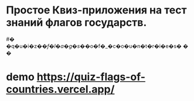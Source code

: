 # Простое Квиз-приложения на тест знаний флагов государств.
#� �q�u�i�z�_�f�l�a�g�s�_�o�f�_�c�o�u�n�t�r�i�e�s�
�
�
# demo https://quiz-flags-of-countries.vercel.app/

